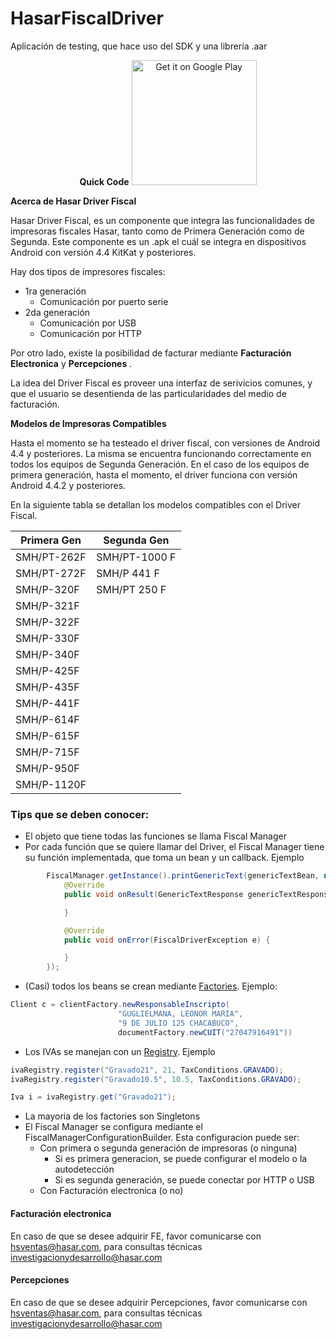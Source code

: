 # HasarFiscalDriver
Aplicación de testing, que hace uso del SDK y una librería .aar

<p align="center">
 <b>Quick Code</b>
 <a href='https://play.google.com/store/apps/details?id=hasar.com.hasarfiscallibraryexampletests'>
  <img alt='Get it on Google Play' src='https://play.google.com/intl/en_us/badges/images/generic/en_badge_web_generic.png' width='200'/>
 </a>
</p
 
**Acerca de Hasar Driver Fiscal**

Hasar Driver Fiscal, es un componente que integra las funcionalidades de impresoras fiscales Hasar, tanto como de Primera Generación como de Segunda. 
Este componente es un .apk el cuál se integra en dispositivos Android con versión 4.4 KitKat y posteriores.
 
 Hay dos tipos de impresores fiscales:

- 1ra generación
  - Comunicación por puerto serie
- 2da generación
  - Comunicación por USB
  - Comunicación por HTTP

Por otro lado, existe la posibilidad de facturar mediante **Facturación Electronica** y **Percepciones** .

La idea del Driver Fiscal es proveer una interfaz de serivicios comunes, y que el usuario se desentienda de las particularidades del medio de facturación.


**Modelos de Impresoras Compatibles**


Hasta el momento se ha testeado el driver fiscal, con versiones de Android 4.4 y posteriores. La misma se encuentra funcionando correctamente en todos los equipos de Segunda Generación.
En el caso de los equipos de primera generación, hasta el momento, el driver funciona con versión Android 4.4.2 y posteriores.

En la siguiente tabla se detallan los modelos compatibles con el Driver Fiscal.

| Primera Gen   | Segunda Gen   |
| ------------- | ------------- |
| SMH/PT-262F   | SMH/PT-1000 F |
| SMH/PT-272F   | SMH/P 441 F   | 
| SMH/P-320F    | SMH/PT 250 F  |
| SMH/P-321F    |
| SMH/P-322F    |
| SMH/P-330F    |
| SMH/P-340F    |
| SMH/P-425F    |
| SMH/P-435F    |
| SMH/P-441F    |
| SMH/P-614F    |
| SMH/P-615F    |
| SMH/P-715F    |
| SMH/P-950F    |
| SMH/P-1120F   |




### Tips que se deben conocer:

- El objeto que tiene todas las funciones se llama Fiscal Manager
- Por cada función que se quiere llamar del Driver, el Fiscal Manager tiene su función implementada, que toma un bean y un callback. Ejemplo

```Java
        FiscalManager.getInstance().printGenericText(genericTextBean, new ServiceCallback<GenericTextResponse>() {
            @Override
            public void onResult(GenericTextResponse genericTextResponse) {

            }

            @Override
            public void onError(FiscalDriverException e) {

            }
        });
```
- (Casi) todos los beans se crean mediante [Factories](https://en.wikipedia.org/wiki/Factory_method_pattern). Ejemplo:

```Java
Client c = clientFactory.newResponsableInscripto(
                        "GUGLIELMANA, LEONOR MARIA",
                        "9 DE JULIO 125 CHACABUCO",
                        documentFactory.newCUIT("27047916491"))
```
- Los IVAs se manejan con un [Registry](https://martinfowler.com/eaaCatalog/registry.html). Ejemplo

```Java
ivaRegistry.register("Gravado21", 21, TaxConditions.GRAVADO);
ivaRegistry.register("Gravado10.5", 10.5, TaxConditions.GRAVADO);

Iva i = ivaRegistry.get("Gravado21");
```
- La mayoria de los factories son Singletons
- El Fiscal Manager se configura mediante el FiscalManagerConfigurationBuilder. Esta configuracion puede ser:
  - Con primera o segunda generación de impresoras (o ninguna)
    - Si es primera generacion, se puede configurar el modelo o la autodetección
    - Si es segunda generación, se puede conectar por HTTP o USB
  - Con Facturación electronica (o no)


#### Facturación electronica

En caso de que se desee adquirir FE, favor comunicarse con hsventas@hasar.com, para consultas técnicas investigacionydesarrollo@hasar.com

#### Percepciones

En caso de que se desee adquirir Percepciones, favor comunicarse con hsventas@hasar.com, para consultas técnicas investigacionydesarrollo@hasar.com


  
